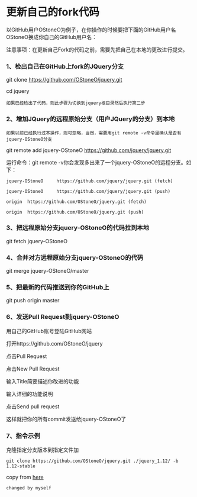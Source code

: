 更新自己的fork代码
==
以GitHub用户OStoneO为例子，在你操作的时候要把下面的GitHub用户名OStoneO换成你自己的GitHub用户名：

注意事项：在更新自己Fork的代码之前，需要先把自己在本地的更改进行提交。

### 1、检出自己在GitHub上fork的JQuery分支

git clone https://github.com/OStoneO/jquery.git

cd jquery

` 如果已经检出了代码，则此步骤为切换到jquery根目录然后执行第二步 `

### 2、增加JQuery的远程原始分支（用户JQuery的分支）到本地

` 如果以前已经执行过本操作，则可忽略，当然，需要用git remote -v命令里确认是否有jquery-OStoneO分支 `

git remote add jquery-OStoneO https://github.com/jquery/jquery.git

运行命令：git remote -v你会发现多出来了一个jquery-OStoneO的远程分支。如下： 
```
jquery-OStoneO     https://github.com/jquery/jquery.git (fetch)

jquery-OStoneO     https://github.com/jquery/jquery.git (push)

origin  https://github.com/OStoneO/jquery.git (fetch)

origin  https://github.com/OStoneO/jquery.git (push)
```
### 3、把远程原始分支jquery-OStoneO的代码拉到本地

git fetch jquery-OStoneO
### 4、合并对方远程原始分支jquery-OStoneO的代码

git merge jquery-OStoneO/master
### 5、把最新的代码推送到你的GitHub上

git push origin master

### 6、发送Pull Request到jquery-OStoneO

用自己的GitHub账号登陆GitHub网站

打开https://github.com/OStoneO/jquery

点击Pull Request

点击New Pull Request

输入Title简要描述你改进的功能

输入详细的功能说明

点击Send pull request

这样就把你的所有commit发送给jquery-OStoneO了

### 7、指令示例

克隆指定分支版本到指定文件加
```
git clone https://github.com/OStoneO/jquery.git ./jquery_1.12/ -b 1.12-stable
```

copy from [here](https://github.com/ysc/APDPlat/wiki/%E5%A6%82%E4%BD%95%E6%9B%B4%E6%96%B0%E8%87%AA%E5%B7%B1Fork%E7%9A%84%E4%BB%A3%E7%A0%81)

`changed by myself`
